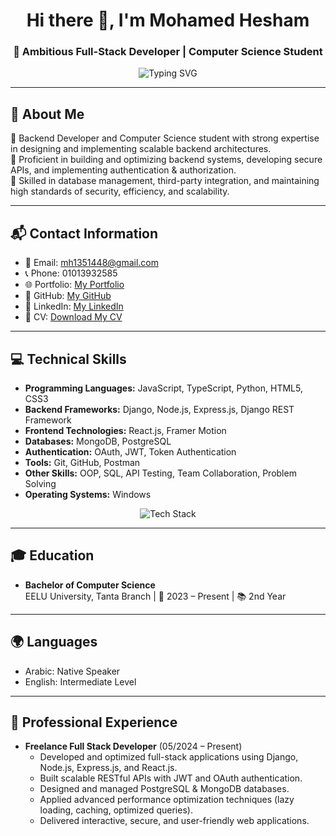 <h1 align="center">
  Hi there 👋, I'm Mohamed Hesham
</h1>

<h3 align="center">
  🚀 Ambitious Full-Stack Developer | Computer Science Student
</h3>

<p align="center">
  <img src="https://readme-typing-svg.demolab.com?font=Fira+Code&weight=700&size=22&pause=1000&color=0A8ACB&center=true&vCenter=true&multiline=true&width=500&lines=Full-Stack+Developer;Backend+Specialist;Database+Designer;API+Developer;Problem+Solver+%26+Team+Player" alt="Typing SVG" />
</p>

---

## 📍 About Me
🔹 Backend Developer and Computer Science student with strong expertise in designing and implementing scalable backend architectures.  
🔹 Proficient in building and optimizing backend systems, developing secure APIs, and implementing authentication & authorization.  
🔹 Skilled in database management, third-party integration, and maintaining high standards of security, efficiency, and scalability.

---

## 📬 Contact Information
- 📧 Email: [mh1351448@gmail.com](mailto:mh1351448@gmail.com)
- 📞 Phone: 01013932585
- 🌐 Portfolio: [My Portfolio](https://mohamedasddf.github.io/portfolio/)
- 🐙 GitHub: [My GitHub](https://github.com/Mohamedasddf)
- 🔗 LinkedIn: [My LinkedIn](https://www.linkedin.com/in/mohamed-hesham-89800029b/)
- 📄 CV: [Download My CV](https://mohamedasddf.github.io/portfolio/)

---

## 💻 Technical Skills
- **Programming Languages:** JavaScript, TypeScript, Python, HTML5, CSS3
- **Backend Frameworks:** Django, Node.js, Express.js, Django REST Framework
- **Frontend Technologies:** React.js, Framer Motion
- **Databases:** MongoDB, PostgreSQL
- **Authentication:** OAuth, JWT, Token Authentication
- **Tools:** Git, GitHub, Postman
- **Other Skills:** OOP, SQL, API Testing, Team Collaboration, Problem Solving
- **Operating Systems:** Windows

<p align="center">
  <img src="https://skillicons.dev/icons?i=python,django,postgresql,nodejs,express,react,mongodb,html,css,js,git,github,figma,postman,windows" alt="Tech Stack" />
</p>

---

## 🎓 Education
- **Bachelor of Computer Science**  
  EELU University, Tanta Branch | 📅 2023 – Present | 📚 2nd Year

---

## 🌍 Languages
- Arabic: Native Speaker
- English: Intermediate Level

---

## 🚀 Professional Experience
- **Freelance Full Stack Developer** (05/2024 – Present)  
  - Developed and optimized full-stack applications using Django, Node.js, Express.js, and React.js.
  - Built scalable RESTful APIs with JWT and OAuth authentication.
  - Designed and managed PostgreSQL & MongoDB databases.
  - Applied advanced performance optimization techniques (lazy loading, caching, optimized queries).
  - Delivered interactive, secure, and user-friendly web applications.
